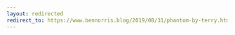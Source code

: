 ```yaml
---
layout: redirected
redirect_to: https://www.bennorris.blog/2019/08/31/phantom-by-terry.html
---
```

